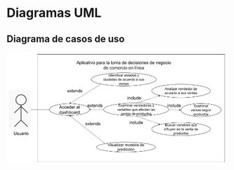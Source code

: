 # Diagramas UML

## Diagrama de casos de uso

![use_case_diagram](./Images/Diagrama_caso_de_uso.jpg)

